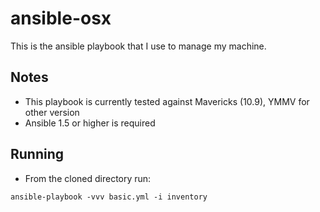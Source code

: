 ansible-osx
===========

This is the ansible playbook that I use to manage my machine.  

## Notes

* This playbook is currently tested against Mavericks (10.9), YMMV for other version
* Ansible 1.5 or higher is required

## Running
* From the cloned directory run:

```Shell
ansible-playbook -vvv basic.yml -i inventory
```
